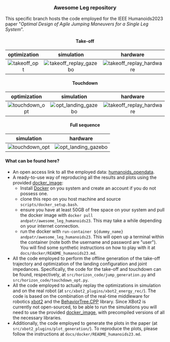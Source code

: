 ### <center>Awesome Leg repository</center> 

This specific branch hosts the code employed for the IEEE Humanoids2023 paper "_Optimal Design of Agile Jumping Maneuvers for a Single Leg System_".
 

#### <center> Take-off </center>
|optimization|simulation|hardware|   
|:----------------------------------------------------------------------------:|:----------------------------------------------------------------------------------------------------------------:|:----------------------------------------------------------------------------------------------------------------:|
|  ![takeoff_opt](docs/animations/takeoff_opt.gif)| ![takeoff_replay_gazebo](docs/animations/takeoff_replay_gazebo.gif) | ![takeoff_replay_hardware](docs/animations/takeoff_replay_hardware.gif) 	

#### <center> Touchdown </center>

|optimization|simulation|hardware|   
|:----------------------------------------------------------------------------:|:----------------------------------------------------------------------------------------------------------------:|:----------------------------------------------------------------------------------------------------------------:|
|  ![touchdown_opt](docs/animations/touchdown_opt.gif)| ![opt_landing_gazebo](docs/animations/opt_landing_gazebo.gif) | ![takeoff_replay_hardware](docs/animations/opt_landing_hardware.gif) 	

#### <center> Full sequence </center>

|simulation|hardware|   
|:----------------------------------------------------------------------------:|:----------------------------------------------------------------------------------------------------------------:|
|  ![touchdown_opt](docs/animations/full_sequence_gazebo.gif)| ![opt_landing_gazebo](docs/animations/full_sequence_hardware.gif) 	

#### What can be found here?
- An open access link to all the employed data: [humanoids_opendata](https://drive.google.com/drive/folders/19J7vAJigoIES9niY9HVV40xFMkzh9XZ1).
- A ready-to-use way of reproducing all the results and plots using the provided [docker_image](https://hub.docker.com/repository/docker/andpatr/awesome_leg_humanoids23/general):
  - Install [Docker](https://docs.docker.com/engine/install/ubuntu/) on you system and create an account if you do not possess one.
  - clone this repo on you host machine and source `scripts/docker_setup.bash`. 
  - ensure you have at least 50GB of free space on your system and pull the docker image with `docker pull andpatr/awesome_leg_humanoids23`. This may take a while depending on your internet connection.
  - run the docker with `run-container ${dummy_name} andpatr/awesome_leg_humanoids23`. This will open up a terminal within the container (note both the username and password are "user"). You will find some synthetic instructions on how to play with it at `docs/docker/README_humanoids23.md`.
- All the code employed to perform the offline generation of the take-off trajectory and optimization of the landing configuration and joint impedances. Specifically, the code for the take-off and touchdown can be found, respectively, at `src/horizon_code/jump_generation.py` and `src/horizon_code/touchdown_opt.py`. 
- All the code employed to actually replay the optimizations in simulation and on the real robot (at `src/xbot2_plugins/xbot2_energy_rec/`). The code is based on the combination of the real-time middleware for robotics [xbot2](https://advrhumanoids.github.io/xbot2/devel/index.html) and the [BehaviorTree.CPP](https://github.com/BehaviorTree/BehaviorTree.CPP/tree/v3.8) library. Since XBot2 is currently not open-sourced, to be able to run the simulations you will need to use the provided [docker_image](https://hub.docker.com/repository/docker/andpatr/awesome_leg_humanoids23/general), with precompiled versions of all the necessary libraries.
- Additionally, the code employed to generate the plots in the paper (at `src/xbot2_plugins/plot_generation/`). To reproduce the plots, please follow the instructions at `docs/docker/README_humanoids23.md`.
